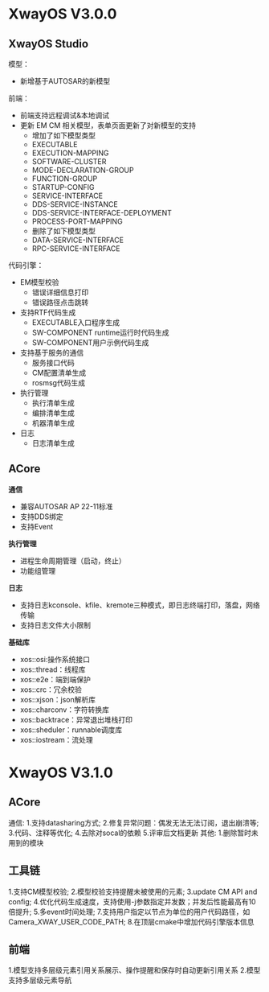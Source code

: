 # XwayOS V3.0.0

## XwayOS Studio

模型：

* 新增基于AUTOSAR的新模型

前端：

* 前端支持远程调试&本地调试
* 更新 EM CM 相关模型，表单页面更新了对新模型的支持
  * 增加了如下模型类型
  * EXECUTABLE
  * EXECUTION-MAPPING
  * SOFTWARE-CLUSTER
  * MODE-DECLARATION-GROUP
  * FUNCTION-GROUP
  * STARTUP-CONFIG
  * SERVICE-INTERFACE
  * DDS-SERVICE-INSTANCE
  * DDS-SERVICE-INTERFACE-DEPLOYMENT
  * PROCESS-PORT-MAPPING
  * 删除了如下模型类型
  * DATA-SERVICE-INTERFACE
  * RPC-SERVICE-INTERFACE

代码引擎：

* EM模型校验
  * 错误详细信息打印
  * 错误路径点击跳转
* 支持RTF代码生成
  * EXECUTABLE入口程序生成
  * SW-COMPONENT runtime运行时代码生成
  * SW-COMPONENT用户示例代码生成
* 支持基于服务的通信
  * 服务接口代码
  * CM配置清单生成
  * rosmsg代码生成
* 执行管理
  * 执行清单生成
  * 编排清单生成
  * 机器清单生成
* 日志
  * 日志清单生成

## ACore

**通信**

* 兼容AUTOSAR AP 22-11标准
* 支持DDS绑定
* 支持Event

**执行管理**

* 进程生命周期管理（启动，终止）
* 功能组管理

**日志**

* 支持日志kconsole、kfile、kremote三种模式，即日志终端打印，落盘，网络传输
* 支持日志文件大小限制

**基础库**

* xos::osi:操作系统接口
* xos::thread：线程库
* xos::e2e：端到端保护
* xos::crc：冗余校验
* xos::xjson：json解析库
* xos::charconv：字符转换库
* xos::backtrace：异常退出堆栈打印
* xos::sheduler：runnable调度库
* xos::iostream：流处理

# XwayOS V3.1.0

ACore
-----

通信:
1.支持datasharing方式;
2.修复异常问题：偶发无法无法订阅，退出崩溃等;
3.代码、注释等优化;
4.去除对socal的依赖
5.评审后文档更新
其他:
1.删除暂时未用到的模块

工具链
------

1.支持CM模型校验;
2.模型校验支持提醒未被使用的元素;
3.update CM API and config;
4.优化代码生成速度，支持使用-j参数指定并发数；并发后性能最高有10倍提升;
5.多event时间处理;
7.支持用户指定以节点为单位的用户代码路径，如Camera_XWAY_USER_CODE_PATH;
8.在顶层cmake中增加代码引擎版本信息

## 前端

1.模型支持多层级元素引用关系展示、操作提醒和保存时自动更新引用关系
2.模型支持多层级元素导航

